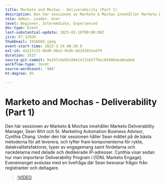 ```yaml
---
title: Marketo and Mochas - Deliverability (Part 1)
description: Den här sessionen av Marketo & Mochas innehåller Marketo Deliverability Manager, Sean Wirt och Sr. Marketing Automation Business Advisor, Cynthia Chang. Under den här sessionen håller Sean måttet på de bästa metoderna för att leverera, och lyfter fram komponenterna för rykte, datakvalitetsfaktorer, typer av engagemang samt fördelarna och nackdelarna med delade och dedikerade IP-adresser. Cynthia visar sedan hur man importerar Deliverability Program i [!DNL Marketo Engage]. Evenemanget avslutas med en livefråga där Sean besvarar frågor från registranter och deltagare.
role: Admin, Leader, User
level: Beginner, Intermediate, Experienced
doc-type: Event
last-substantial-update: 2023-03-16T00:00:00Z
jira: KT-12926
thumbnail: 3416666.jpeg
event-start-time: 2023-3-24 08:30-8
exl-id: 4a21fc22-0bd0-46a2-9edb-bb3d1031ed79
duration: 3537
source-git-commit: 9a297cda953d4414131657f9ac84580aea0eabeb
workflow-type: tm+mt
source-wordcount: '164'
ht-degree: 0%

---
```


# Marketo and Mochas - Deliverability (Part 1)

Den här sessionen av Marketo &amp; Mochas innehåller Marketo Deliverability Manager, Sean Wirt och Sr. Marketing Automation Business Advisor, Cynthia Chang. Under den här sessionen håller Sean måttet på de bästa metoderna för att leverera, och lyfter fram komponenterna för rykte, datakvalitetsfaktorer, typer av engagemang samt fördelarna och nackdelarna med delade och dedikerade IP-adresser. Cynthia visar sedan hur man importerar Deliverability Program i [!DNL Marketo Engage]. Evenemanget avslutas med en livefråga där Sean besvarar frågor från registranter och deltagare.

>[!VIDEO](https://video.tv.adobe.com/v/3416666/?quality=12&learn=on)
